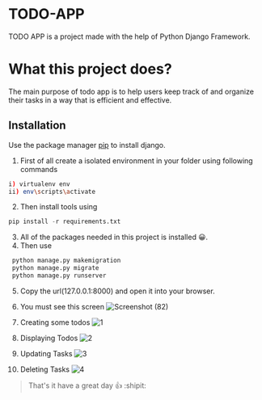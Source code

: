 # TODO-APP

TODO APP is a project made with the help of Python Django Framework.

# What this project does?

The main purpose of todo app is to help users keep track of and organize their tasks in a way that is efficient and effective.
## Installation

Use the package manager [pip](https://pip.pypa.io/en/stable/) to install django.

1. First of all create a isolated environment in your folder using following commands

```bash
i) virtualenv env
ii) env\scripts\activate

```

2. Then install tools using  

 ```python
 pip install -r requirements.txt
```

3. All of the packages needed in this project is installed 😀.
4. Then use

```python
 python manage.py makemigration
 python manage.py migrate
 python manage.py runserver
 ```

5. Copy the url(127.0.0.1:8000) and open it into your browser.
6. You must see this screen
![Screenshot (82)](https://user-images.githubusercontent.com/56486342/210165649-af77f7fc-4fe5-422f-9d49-cab9a55007b3.png)

7. Creating some todos
![1](https://user-images.githubusercontent.com/56486342/210165672-17595fb8-9400-4b51-b9df-4cd568795498.png)

8. Displaying Todos
![2](https://user-images.githubusercontent.com/56486342/210165677-b1f74960-2c06-407c-bac1-685b210bef15.png)

9. Updating Tasks
![3](https://user-images.githubusercontent.com/56486342/210165686-104fe1bd-3005-46ad-b14a-17689759f476.png)

10. Deleting Tasks
![4](https://user-images.githubusercontent.com/56486342/210165698-a3f03280-f3c4-4071-b3ec-e54eeeb84b93.png)


> That's it have a great day :+1:  :shipit:
